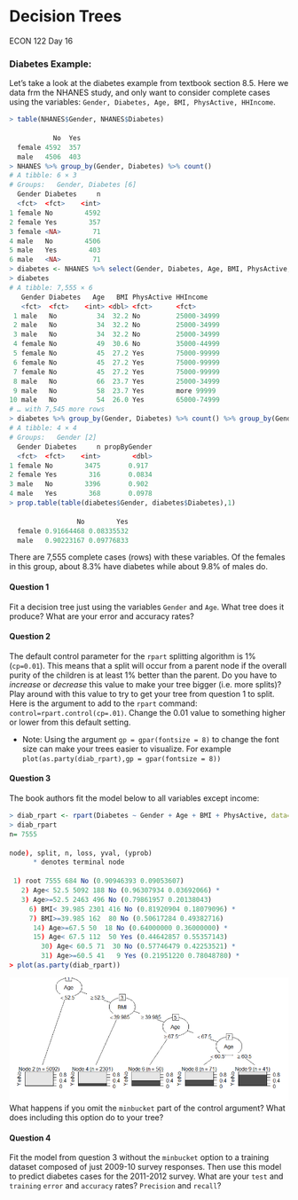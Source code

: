 Decision Trees
================
ECON 122
Day 16

### Diabetes Example:

Let’s take a look at the diabetes example from textbook section 8.5.
Here we data frm the NHANES study, and only want to consider complete
cases using the variables:
`Gender, Diabetes, Age, BMI, PhysActive, HHIncome`.

``` r
> table(NHANES$Gender, NHANES$Diabetes)
        
           No  Yes
  female 4592  357
  male   4506  403
> NHANES %>% group_by(Gender, Diabetes) %>% count()
# A tibble: 6 × 3
# Groups:   Gender, Diabetes [6]
  Gender Diabetes     n
  <fct>  <fct>    <int>
1 female No        4592
2 female Yes        357
3 female <NA>        71
4 male   No        4506
5 male   Yes        403
6 male   <NA>        71
> diabetes <- NHANES %>% select(Gender, Diabetes, Age, BMI, PhysActive, HHIncome) %>% na.omit()
> diabetes
# A tibble: 7,555 × 6
   Gender Diabetes   Age   BMI PhysActive HHIncome   
   <fct>  <fct>    <int> <dbl> <fct>      <fct>      
 1 male   No          34  32.2 No         25000-34999
 2 male   No          34  32.2 No         25000-34999
 3 male   No          34  32.2 No         25000-34999
 4 female No          49  30.6 No         35000-44999
 5 female No          45  27.2 Yes        75000-99999
 6 female No          45  27.2 Yes        75000-99999
 7 female No          45  27.2 Yes        75000-99999
 8 male   No          66  23.7 Yes        25000-34999
 9 male   No          58  23.7 Yes        more 99999 
10 male   No          54  26.0 Yes        65000-74999
# … with 7,545 more rows
> diabetes %>% group_by(Gender, Diabetes) %>% count() %>% group_by(Gender) %>% mutate(propByGender = n/sum(n))
# A tibble: 4 × 4
# Groups:   Gender [2]
  Gender Diabetes     n propByGender
  <fct>  <fct>    <int>        <dbl>
1 female No        3475       0.917 
2 female Yes        316       0.0834
3 male   No        3396       0.902 
4 male   Yes        368       0.0978
> prop.table(table(diabetes$Gender, diabetes$Diabetes),1)
        
                 No        Yes
  female 0.91664468 0.08335532
  male   0.90223167 0.09776833
```

There are 7,555 complete cases (rows) with these variables. Of the
females in this group, about 8.3% have diabetes while about 9.8% of
males do.

#### Question 1

Fit a decision tree just using the variables `Gender` and `Age`. What
tree does it produce? What are your error and accuracy rates?

#### Question 2

The default control parameter for the `rpart` splitting algorithm is 1%
(`cp=0.01`). This means that a split will occur from a parent node if
the overall purity of the children is at least 1% better than the
parent. Do you have to *increase* or *decrease* this value to make your
tree bigger (i.e. more splits)? Play around with this value to try to
get your tree from question 1 to split. Here is the argument to add to
the `rpart` command: `control=rpart.control(cp=.01)`. Change the 0.01
value to something higher or lower from this default setting.

- Note: Using the argument `gp = gpar(fontsize = 8)` to change the font
  size can make your trees easier to visualize. For example
  `plot(as.party(diab_rpart),gp = gpar(fontsize = 8))`

#### Question 3

The book authors fit the model below to all variables except income:

``` r
> diab_rpart <- rpart(Diabetes ~ Gender + Age + BMI + PhysActive, data=diabetes, control=rpart.control(cp=.005, minbucket = 30))
> diab_rpart
n= 7555 

node), split, n, loss, yval, (yprob)
      * denotes terminal node

 1) root 7555 684 No (0.90946393 0.09053607)  
   2) Age< 52.5 5092 188 No (0.96307934 0.03692066) *
   3) Age>=52.5 2463 496 No (0.79861957 0.20138043)  
     6) BMI< 39.985 2301 416 No (0.81920904 0.18079096) *
     7) BMI>=39.985 162  80 No (0.50617284 0.49382716)  
      14) Age>=67.5 50  18 No (0.64000000 0.36000000) *
      15) Age< 67.5 112  50 Yes (0.44642857 0.55357143)  
        30) Age< 60.5 71  30 No (0.57746479 0.42253521) *
        31) Age>=60.5 41   9 Yes (0.21951220 0.78048780) *
> plot(as.party(diab_rpart))
```

![](day16_DecisionTreeActivity_files/figure-gfm/unnamed-chunk-2-1.png)<!-- -->
What happens if you omit the `minbucket` part of the control argument?
What does including this option do to your tree?

#### Question 4

Fit the model from question 3 without the `minbucket` option to a
training dataset composed of just 2009-10 survey responses. Then use
this model to predict diabetes cases for the 2011-2012 survey. What are
your `test` and `training` `error` and `accuracy` rates? `Precision` and
`recall`?
